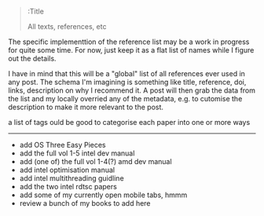 > :Title
>
> All texts, references, etc

The specific implementtion of the reference list may be a work in progress for quite some time. For now, just keep it as a flat list
of names while I figure out the details.

I have in mind that this will be a "global" list of all references ever used in any post. The schema I'm imagining is something like
title, reference, doi, links, description on why I recommend it. A post will then grab the data from the list and my locally overried
any of the metadata, e.g. to cutomise the description to make it more relevant to the post.

a list of tags ould be good to categorise each paper into one or more ways

---

- add OS Three Easy Pieces
- add the full vol 1-5 intel dev manual
- add (one of) the full vol 1-4(?) amd dev manual
- add intel optimisation manual
- add intel multithreading guidline
- add the two intel rdtsc papers
- add some of my currently open mobile tabs, hmmm
- review a bunch of my books to add here
